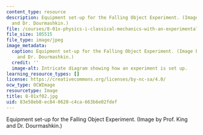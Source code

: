 ```yaml
---
content_type: resource
description: Equipment set-up for the Falling Object Experiment. (Image by Prof. King
  and Dr. Dourmashkin.)
file: /courses/8-01x-physics-i-classical-mechanics-with-an-experimental-focus-fall-2002/83e58eb8ec840620c4ca663b6e02fdef_8-01xf02.jpg
file_size: 105515
file_type: image/jpeg
image_metadata:
  caption: Equipment set-up for the Falling Object Experiment. (Image by Prof. King
    and Dr. Dourmashkin.)
  credit: ''
  image-alt: Intricate diagram showing how an experiment is set up.
learning_resource_types: []
license: https://creativecommons.org/licenses/by-nc-sa/4.0/
ocw_type: OCWImage
resourcetype: Image
title: 8-01xf02.jpg
uid: 83e58eb8-ec84-0620-c4ca-663b6e02fdef
---
```

Equipment set-up for the Falling Object Experiment. (Image by Prof. King and Dr. Dourmashkin.)